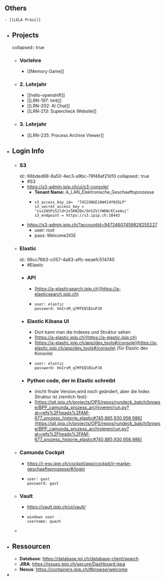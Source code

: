 ## Others
	- [[LELA Präsi]]
- ## Projects
  collapsed:: true
	- ### Vorlehre
		- [[Memory Game]]
	- ### 2. Lehrjahr
		- [[hello-openshift]]
		- [[LRN-197: tmb]]
		- [[LRN-202: AI Chat]]
		- [[LRN-213: Supercheck Website]]
	- ### 3. Lehrjahr
		- [[LRN-235: Process Archive Viewer]]
- ## Login Info
	- ### S3 
	  id:: 66bded88-8a50-4ec3-a9bc-79f48af21d10
	  collapsed:: true
		- #S3
		- https://s3-admin.ipip.ch/ui/s3-console/
			- **Tenant Name:** A_LAN_Elektronische_Geschaeftsprozesse
			- ```
			  s3_access_key_id=  "74I2SNGE16W4I4YN35LP"
			  s3_secret_access_key = "zvzZASPzS2ld+2x5KN2Qn/OnSZViYWOW/ECxeAuj"
			  s3_endpoint = https://s3.ipip.ch:10443	
			  ```
		- https://s3-admin.ipip.ch/?accountId=94734607459828255227
			- user: root
			- pass: Welcome2IGE
	- ### Elastic
	  id:: 66cc7663-c057-4a83-affc-eeaefc514740
		- #Elastic
		- ### API
			- [https://a-elasticsearch.ipip.ch](https://a-elasticsearch.ipip.ch)
			- ```
			  user: elastic
			  password: HnIrsM_q7MfEQlB1uPJ8
			  ```
		- ### Elastic Kibana UI
			- Dort kann man die Indexes und Struktur sehen
			- [https://a-elastic.ipip.ch](https://a-elastic.ipip.ch)
			- [https://a-elastic.ipip.ch/app/dev_tools#/console](https://a-elastic.ipip.ch/app/dev_tools#/console) (für Elastic dev Konsole)
			- ```
			  user: elastic
			  password: HnIrsM_q7MfEQlB1uPJ8
			  ```
		- ### Python code, der in Elastic schreibt
			- (nicht finale Version,wird noch geändert, aber die Index Struktur ist ziemlich fest):
			- [https://git.ipip.ch/projects/OPS/repos/rundeck_batch/browse/BPP_camunda_prozess_archivieren/run.py?at=refs%2Fheads%2FAM-677_prozess_historie_elastic#745,885,930,956,986](https://git.ipip.ch/projects/OPS/repos/rundeck_batch/browse/BPP_camunda_prozess_archivieren/run.py?at=refs%2Fheads%2FAM-677_prozess_historie_elastic#745,885,930,956,986)
	- ### Camunda Cockpit
		- https://i-esv.ipie.ch/cockpit/app/cockpit/ir-marke-geschaeftsprozesse/#/login
		- ```
		  user: gast
		  password: gast
		  ```
	- ### Vault
		- https://vault.ipip.ch/ui/vault/
		- ```
		  windows user
		  username: quach
		  ```
	-
- ## Ressourcen
	- **Database**: https://database.ipi.ch/database-client/search
	- **JIRA**: https://issues.ipip.ch/secure/Dashboard.jspa
	- **Nexus**: https://containers.ipip.ch/#browse/welcome
-